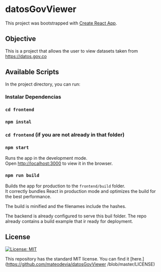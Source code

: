 # datosGovViewer

This project was bootstrapped with [Create React App](https://github.com/facebook/create-react-app).

## Objective

This is a project that allows the  user to view datasets taken from https://datos.gov.co

## Available Scripts

In the project directory, you can run:

### Instalar Dependencias
### `cd frontend`
### `npm instal`

### `cd frontend` (if you are not already in that folder)
### `npm start`

Runs the app in the development mode.<br>
Open [http://localhost:3000](http://localhost:3001) to view it in the browser.

### `npm run build`

Builds the app for production to the `frontend/build` folder.<br>
It correctly bundles React in production mode and optimizes the build for the best performance.

The build is minified and the filenames include the hashes.<br>


The backend is already configured to serve this buil folder.
The repo already contains a build example that ir ready for deployment.


## License
[![License: MIT](https://img.shields.io/badge/License-MIT-yellow.svg)](https://opensource.org/licenses/MIT)

This repository has the standard MIT license. You can find it [here.](https://github.com/mateodevia/datosGovViewer /blob/master/LICENSE)